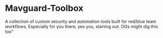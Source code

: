 # Mavguard-Toolbox
A collection of custom security and automation tools built for red/blue team workflows. Especially for you there, yes you, starting out. OGs might dig this too”

